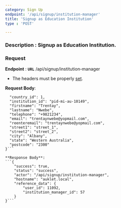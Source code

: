 ```yaml
---
category: Sign Up
endpoint: '/api/signup/institution-manager'
title: 'Signup as Education Institution'
type : 'POST'

---
```

### **Description** : Signup as Education Institution.

### Request

**Endpoint** : **`URL`** /api/signup/institution-manager

* The headers must be properly [set](#/Info-setting-headers).

**Request Body**: 
```{
  "country_id": 1,
  "institution_id": "pid-mi-au-10149",
  "firstname": "Trentay",
  "lastname": "Nwebe",
  "telephone": "+9821234",
  "email": "trentaynwebe@yopmail.com",
  "reenteremail": "trentaynwebe@yopmail.com",
  "street1": "street_1",
  "street2": "street_2",
  "city": "Albany",
  "state": "Western Australia",
  "postcode": "2300"
}```

**Response Body**: 
```{
    "success": true,
    "status": "success",
    "actor": "/api/signup/institution-manager",
    "hostname": "auklet.local",
    "reference_data": {
        "user_id": 11092,
        "institution_manager_id": 57
    }
}```